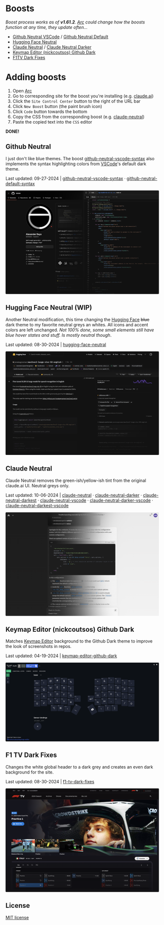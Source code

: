 # Boosts

*Boost process works as of **v1.61.2**. [Arc](https://arc.net/) could change how the boosts function at any time, they update often...*

* [Github Neutral VSCode](./boosts/github-neutral-vscode-syntax.css) / [Github Neutral Default](./boosts/github-neutral-default-syntax.css)
* [Hugging Face Neutral](./boosts/hugging-face-neutral.css)
* [Claude Neutral](./boosts/claude-neutral.css) / [Claude Neutral Darker](./boosts/claude-neutral-darker.css)
* [Keymap Editor (nickcoutsos) Github Dark](./boosts/keymap-editor-github-dark.css)
* [F1TV Dark Fixes](./boosts/f1tv-dark-fixes.css)

# Adding boosts

1. Open [Arc](https://arc.net/)
2. Go to corresponding site for the boost you're installing (e.g. [claude.ai](https://claude.ai/))
3. Click the `Site Control Center` button to the right of the URL bar
4. Click `New Boost` button (the paint brush icon)
5. Click `Code` button towards the bottom
6. Copy the CSS from the corresponding boost (e.g. [claude-neutral](./boosts/claude-neutral.css))
7. Paste the copied text into the `CSS` editor

**DONE!**

## Github Neutral

I just don't like blue themes. The boost [github-neutral-vscode-syntax](./boosts/github-neutral-vscode-syntax.css) also implements the syntax highlighting colors from [VSCode](https://github.com/microsoft/vscode)'s default dark theme.

Last updated: 09-27-2024 | [github-neutral-vscode-syntax](./boosts/github-neutral-vscode-syntax.css) · [github-neutral-default-syntax](./boosts/github-neutral-default-syntax.css)

![Github-Neutral](./img/Github-Neutral.png)

## Hugging Face Neutral (WIP)

Another Neutral modification, this time changing the [Hugging Face](https://huggingface.co/) ~~blue~~ dark theme to my favorite neutral greys an whites. All icons and accent colors are left unchanged. *Not 100% done, some small elements still have blue hover states and stuff. Is _mostly_ neutral though*.

Last updated: 08-30-2024 | [hugging-face-neutral](./boosts/hugging-face-neutral.css)

![Hugging-Face-Neutral](./img/Hugging-Face-Neutral.png)

## Claude Neutral

Claude Neutral removes the green-ish/yellow-ish tint from the original claude.ai UI. Neutral greys only.

Last updated: 10-06-2024 | [claude-neutral](./boosts/claude-neutral.css) · [claude-neutral-darker](./boosts/claude-neutral-darker.css) · [claude-neutral-darkest](./boosts/claude-neutral-darkest.css) · [claude-neutral-vscode](./boosts/claude-neutral-vscode.css) · [claude-neutral-darker-vscode](./boosts/claude-neutral-darker-vscode.css) · [claude-neutral-darkest-vscode](./boosts/claude-neutral-darkest-vscode.css)

![claude-neutral-darker](./img/Claude-Neutral-Darker.png)

## Keymap Editor (nickcoutsos) Github Dark

Matches [Keymap Editor](https://github.com/nickcoutsos/keymap-editor) background to the Github Dark theme to improve the look of screenshots in repos.

Last updated: 04-19-2024 | [keymap-editor-github-dark](./boosts/keymap-editor-github-dark.css)

![keymap-editor-github-dark](./img/Keymap-Editor-Github-Dark-1.png)

## F1 TV Dark Fixes

Changes the white global header to a dark grey and creates an even dark background for the site.

Last updated: 08-30-2024 | [f1-tv-dark-fixes](./boosts/f1-tv-dark-fixes.css)

![f1-tv-dark-fixes](./img/F1-TV-Dark-Fixes.png)

## License

[MIT license](./LICENSE)
